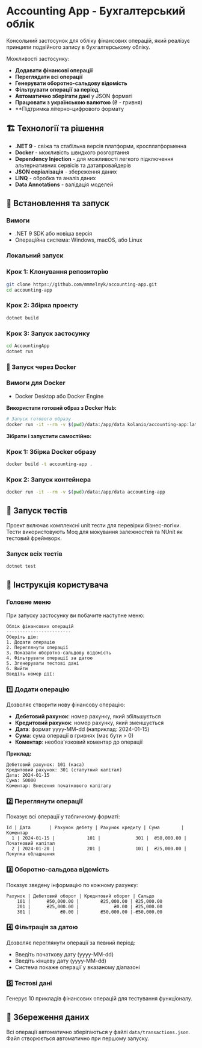 # Accounting App - Бухгалтерський облік
Консольний застосунок для обліку фінансових операцій, який реалізує принципи подвійного запису в бухгалтерському обліку.

Можливості застосунку:
- **Додавати фінансові операції**
- **Переглядати всі операції**
- **Генерувати оборотно-сальдову відомість**
- **Фільтрувати операції за період**
- **Автоматично зберігати дані** у JSON форматі
- **Працювати з українською валютою** (₴ - гривня)
- **Підтримка літерно-цифрового формату

## 🏗️ Технології та рішення
- **.NET 9** - свіжа та стабільна версія платформи, кросплатформенна
- **Docker** - можливість швидкого розгортання
- **Dependency Injection** - для можливості легкого підключення альтернативних сервісів та датапровайдерів
- **JSON серіалізація** - збереження даних
- **LINQ** - обробка та аналіз даних
- **Data Annotations** - валідація моделей

## 🚀 Встановлення та запуск
### Вимоги
- .NET 9 SDK або новіша версія
- Операційна система: Windows, macOS, або Linux

### Локальний запуск

### Крок 1: Клонування репозиторію
```bash
git clone https://github.com/mmmelnyk/accounting-app.git
cd accounting-app
```

### Крок 2: Збірка проекту
```bash
dotnet build
```

### Крок 3: Запуск застосунку
```bash
cd AccountingApp
dotnet run
```

### 🐳 Запуск через Docker

### Вимоги для Docker
- Docker Desktop або Docker Engine

**Використати готовий образ з Docker Hub:**
```bash
# Запуск готового образу
docker run -it --rm -v $(pwd)/data:/app/data kolanio/accounting-app:latest
```
**Зібрати і запустити самостійно:**
### Крок 1: Збірка Docker образу
```bash
docker build -t accounting-app .
```

### Крок 2: Запуск контейнера
```bash
docker run -it --rm -v $(pwd)/data:/app/data accounting-app
```



## 🧪 Запуск тестів

Проект включає комплексні unit тести для перевірки бізнес-логіки.
Тести використовують Moq для мокування залежностей та NUnit як тестовий фреймворк.

### Запуск всіх тестів
```bash
dotnet test
```

## 📖 Інструкція користувача

### Головне меню
При запуску застосунку ви побачите наступне меню:

```
Облік фінансових операцій
------------------------
Оберіть дію:
1. Додати операцію
2. Переглянути операції
3. Показати оборотно-сальдову відомість
4. Фільтрувати операції за датою
5. Згенерувати тестові дані
6. Вийти
Введіть номер дії:
```

### 1️⃣ Додати операцію
Дозволяє створити нову фінансову операцію:
- **Дебетовий рахунок**: номер рахунку, який збільшується
- **Кредитовий рахунок**: номер рахунку, який зменшується
- **Дата**: формат yyyy-MM-dd (наприклад: 2024-01-15)
- **Сума**: сума операції в гривнях (має бути > 0)
- **Коментар**: необов'язковий коментар до операції

**Приклад:**
```
Дебетовий рахунок: 101 (каса)
Кредитовий рахунок: 301 (статутний капітал)
Дата: 2024-01-15
Сума: 50000
Коментар: Внесення початкового капіталу
```

### 2️⃣ Переглянути операції
Показує всі операції у табличному форматі:
```
Id | Дата       | Рахунок дебету | Рахунок кредиту | Сума        | Коментар
  1 | 2024-01-15 |            101 |             301 |  ₴50,000.00 | Початковий капітал
  2 | 2024-01-20 |            201 |             101 |  ₴25,000.00 | Покупка обладнання
```

### 3️⃣ Оборотно-сальдова відомість
Показує зведену інформацію по кожному рахунку:
```
Рахунок | Дебетовий оборот | Кредитовий оборот | Сальдо
    101 |      ₴50,000.00 |        ₴25,000.00 | ₴25,000.00
    201 |      ₴25,000.00 |             ₴0.00 | ₴25,000.00
    301 |           ₴0.00 |        ₴50,000.00 |-₴50,000.00
```

### 4️⃣ Фільтрація за датою
Дозволяє переглянути операції за певний період:
- Введіть початкову дату (yyyy-MM-dd)
- Введіть кінцеву дату (yyyy-MM-dd)
- Система покаже операції у вказаному діапазоні

### 5️⃣ Тестові дані
Генерує 10 прикладів фінансових операцій для тестування функціоналу.

## 💾 Збереження даних

Всі операції автоматично зберігаються у файлі `data/transactions.json`. 
Файл створюється автоматично при першому запуску.
